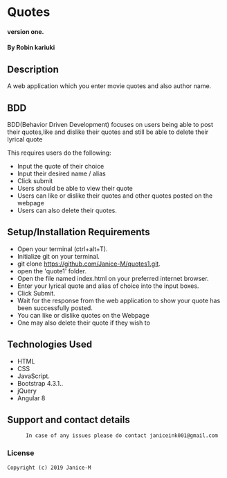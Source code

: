 # Quotes

#### version one.

#### By **Robin kariuki**

## Description

A web application which you enter movie quotes and also author name.

## BDD

BDD(Behavior Driven Development) focuses on users being able to post their quotes,like and dislike their quotes and still be able to delete their lyrical quote

This requires users do the following:
- Input the quote of their choice
-  Input their desired name / alias
-  Click submit
-  Users should be able to view their quote
-  Users can like or dislike their quotes and other quotes posted on the webpage
-  Users can also delete their quotes.

## Setup/Installation Requirements

-   Open your terminal (ctrl+alt+T).
-   Initialize git on your terminal.
-   git clone <https://github.com/Janice-M/quotes1.git>.
-   open the 'quote1' folder.
-   Open the file named index.html on your preferred internet browser.
-   Enter your lyrical quote and alias of choice into the input boxes.
-   Click Submit.
-   Wait for the response from the web application to show your quote has been successfully posted.
-   You can like or dislike quotes on the Webpage
-  One may also delete their quote if they wish to

## Technologies Used

-   HTML
-   CSS
-   JavaScript.
-   Bootstrap 4.3.1..
-   jQuery
-   Angular 8

## Support and contact details

          In case of any issues please do contact janiceink001@gmail.com

### License

    Copyright (c) 2019 Janice-M

